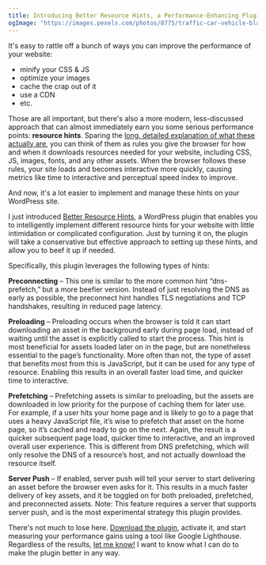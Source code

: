 ```yaml
---
title: Introducing Better Resource Hints, a Performance-Enhancing Plugin for WordPress
ogImage: "https://images.pexels.com/photos/8775/traffic-car-vehicle-black.jpg"
---
```


It's easy to rattle off a bunch of ways you can improve the performance of your website:

* minify your CSS & JS
* optimize your images
* cache the crap out of it
* use a CDN
* etc.

Those are all important, but there's also a more modern, less-discussed approach that can almost immediately earn you some serious performance points: **resource hints**. Sparing the [long, detailed explanation of what these actually are](https://www.w3.org/TR/resource-hints/), you can think of them as rules you give the browser for how and when it downloads resources needed for your website, including CSS, JS, images, fonts, and any other assets. When the browser follows these rules, your site loads and becomes interactive more quickly, causing metrics like time to interactive and perceptual speed index to improve.

And now, it's a lot easier to implement and manage these hints on your WordPress site.

I just introduced [Better Resource Hints](https://wordpress.org/plugins/better-resource-hints/), a WordPress plugin that enables you to intelligently implement different resource hints for your website with little intimidation or complicated configuration. Just by turning it on, the plugin will take a conservative but effective approach to setting up these hints, and allow you to beef it up if needed.

Specifically, this plugin leverages the following types of hints:

**Preconnecting** – This one is similar to the more common hint “dns-prefetch,” but a more beefier version. Instead of just resolving the DNS as early as possible, the preconnect hint handles TLS negotiations and TCP handshakes, resulting in reduced page latency.

**Preloading** – Preloading occurs when the browser is told it can start downloading an asset in the background early during page load, instead of waiting until the asset is explicitly called to start the process. This hint is most beneficial for assets loaded later on in the page, but are nonetheless essential to the page’s functionality. More often than not, the type of asset that benefits most from this is JavaScript, but it can be used for any type of resource. Enabling this results in an overall faster load time, and quicker time to interactive.

**Prefetching** – Prefetching assets is similar to preloading, but the assets are downloaded in low priority for the purpose of caching them for later use. For example, if a user hits your home page and is likely to go to a page that uses a heavy JavaScript file, it’s wise to prefetch that asset on the home page, so it’s cached and ready to go on the next. Again, the result is a quicker subsequent page load, quicker time to interactive, and an improved overall user experience. This is different from DNS prefetching, which will only resolve the DNS of a resource’s host, and not actually download the resource itself.

**Server Push** – If enabled, server push will tell your server to start delivering an asset before the browser even asks for it. This results in a much faster delivery of key assets, and it be toggled on for both preloaded, prefetched, and preconnected assets. Note: This feature requires a server that supports server push, and is the most experimental strategy this plugin provides.

There's not much to lose here. [Download the plugin](https://wordpress.org/plugins/better-resource-hints/), activate it, and start measuring your performance gains using a tool like Google Lighthouse. Regardless of the results, [let me know!](/contact) I want to know what I can do to make the plugin better in any way.
